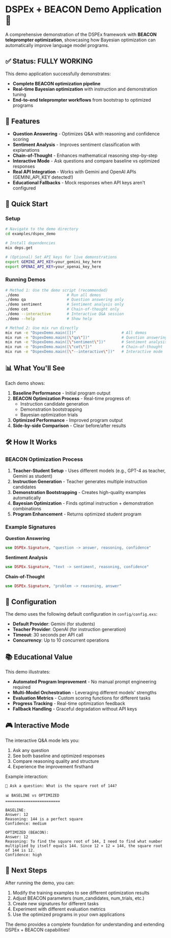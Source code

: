 # DSPEx + BEACON Demo Application 🚀

A comprehensive demonstration of the DSPEx framework with **BEACON teleprompter optimization**, showcasing how Bayesian optimization can automatically improve language model programs.

## ✅ Status: FULLY WORKING

This demo application successfully demonstrates:
- **Complete BEACON optimization pipeline** 
- **Real-time Bayesian optimization** with instruction and demonstration tuning
- **End-to-end teleprompter workflows** from bootstrap to optimized programs

## 🎯 Features

- **Question Answering** - Optimizes Q&A with reasoning and confidence scoring
- **Sentiment Analysis** - Improves sentiment classification with explanations  
- **Chain-of-Thought** - Enhances mathematical reasoning step-by-step
- **Interactive Mode** - Ask questions and compare baseline vs optimized responses
- **Real API Integration** - Works with Gemini and OpenAI APIs (GEMINI_API_KEY detected!)
- **Educational Fallbacks** - Mock responses when API keys aren't configured

## 🚀 Quick Start

### Setup

```bash
# Navigate to the demo directory
cd examples/dspex_demo

# Install dependencies  
mix deps.get

# (Optional) Set API keys for live demonstrations
export GEMINI_API_KEY=your_gemini_key_here
export OPENAI_API_KEY=your_openai_key_here
```

### Running Demos

```bash
# Method 1: Use the demo script (recommended)
./demo                     # Run all demos
./demo qa                  # Question answering only
./demo sentiment           # Sentiment analysis only
./demo cot                 # Chain-of-thought only
./demo --interactive       # Interactive Q&A session
./demo --help              # Show help

# Method 2: Use mix run directly
mix run -e "DspexDemo.main([])"                    # All demos
mix run -e "DspexDemo.main([\"qa\"])"              # Question answering
mix run -e "DspexDemo.main([\"sentiment\"])"       # Sentiment analysis
mix run -e "DspexDemo.main([\"cot\"])"             # Chain-of-thought
mix run -e "DspexDemo.main([\"--interactive\"])"   # Interactive mode
```

## 📊 What You'll See

Each demo shows:

1. **Baseline Performance** - Initial program output
2. **BEACON Optimization Process** - Real-time progress of:
   - Instruction candidate generation
   - Demonstration bootstrapping
   - Bayesian optimization trials
3. **Optimized Performance** - Improved program output
4. **Side-by-side Comparison** - Clear before/after results

## 🛠 How It Works

### BEACON Optimization Process

1. **Teacher-Student Setup** - Uses different models (e.g., GPT-4 as teacher, Gemini as student)
2. **Instruction Generation** - Teacher generates multiple instruction candidates
3. **Demonstration Bootstrapping** - Creates high-quality examples automatically
4. **Bayesian Optimization** - Finds optimal instruction + demonstration combinations
5. **Program Enhancement** - Returns optimized student program

### Example Signatures

**Question Answering**
```elixir
use DSPEx.Signature, "question -> answer, reasoning, confidence"
```

**Sentiment Analysis**
```elixir
use DSPEx.Signature, "text -> sentiment, reasoning, confidence"
```

**Chain-of-Thought**
```elixir
use DSPEx.Signature, "problem -> reasoning, answer"
```

## 🔧 Configuration

The demo uses the following default configuration in `config/config.exs`:

- **Default Provider**: Gemini (for students)
- **Teacher Provider**: OpenAI (for instruction generation)
- **Timeout**: 30 seconds per API call
- **Concurrency**: Up to 10 concurrent operations

## 📚 Educational Value

This demo illustrates:

- **Automated Program Improvement** - No manual prompt engineering required
- **Multi-Model Orchestration** - Leveraging different models' strengths
- **Evaluation Metrics** - Custom scoring functions for different tasks
- **Progress Tracking** - Real-time optimization feedback
- **Fallback Handling** - Graceful degradation without API keys

## 🎮 Interactive Mode

The interactive Q&A mode lets you:

1. Ask any question
2. See both baseline and optimized responses
3. Compare reasoning quality and structure
4. Experience the improvement firsthand

Example interaction:
```
🤔 Ask a question: What is the square root of 144?

📊 BASELINE vs OPTIMIZED
========================

BASELINE:
Answer: 12
Reasoning: 144 is a perfect square
Confidence: medium

OPTIMIZED (BEACON):
Answer: 12
Reasoning: To find the square root of 144, I need to find what number multiplied by itself equals 144. Since 12 × 12 = 144, the square root of 144 is 12.
Confidence: high
```

## 🚀 Next Steps

After running the demo, you can:

1. Modify the training examples to see different optimization results
2. Adjust BEACON parameters (num_candidates, num_trials, etc.)
3. Create new signatures for different tasks
4. Experiment with different evaluation metrics
5. Use the optimized programs in your own applications

The demo provides a complete foundation for understanding and extending DSPEx + BEACON capabilities!